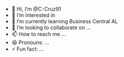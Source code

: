 - 👋 Hi, I’m @C-Cruz91
- 👀 I’m interested in 
- 🌱 I’m currently learning Business Central AL
- 💞️ I’m looking to collaborate on ...
- 📫 How to reach me ...
- 😄 Pronouns: ...
- ⚡ Fun fact: ...

<!---
C-Cruz91/C-Cruz91 is a ✨ special ✨ repository because its `README.md` (this file) appears on your GitHub profile.
You can click the Preview link to take a look at your changes.
--->
